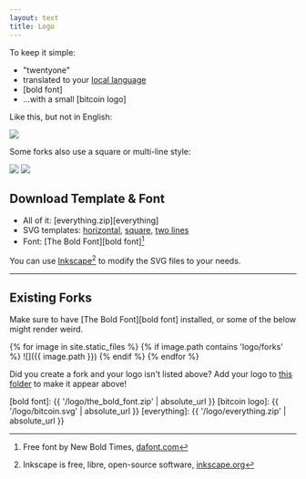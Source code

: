```yaml
---
layout: text 
title: Logo
---
```


To keep it simple: 

- "twentyone"
- translated to your [local language](/language)
- [bold font]
- ...with a small [bitcoin logo]

Like this, but not in English:

![](/logo/paths/twentyone.svg)

Some forks also use a square or multi-line style:

![](/logo/paths/twe-nty-one.svg)
![](/logo/paths/twenty-one.svg)

## Download Template & Font

* All of it: [everything.zip][everything]
* SVG templates: [horizontal](/logo/twentyone.svg), [square](/logo/twe-nty-one.svg), [two lines](/logo/twenty-one.svg)
* Font: [The Bold Font][bold font][^bold]

You can use [Inkscape][inkscape][^inkscape] to modify the SVG files to your needs.

[^bold]: Free font by New Bold Times, [dafont.com](https://www.dafont.com/the-bold-font.font)
[^inkscape]: Inkscape is free, libre, open-source software, [inkscape.org][inkscape]

---

## Existing Forks

Make sure to have [The Bold Font][bold font] installed, or some of the below might render weird.

{% for image in site.static_files %}
{% if image.path contains 'logo/forks' %}
![]({{ image.path }})
{% endif %}
{% endfor %}

Did you create a fork and your logo isn't listed above? Add your logo to [this folder](https://github.com/twentyone-world/twentyone-world.github.io/tree/main/logo/forks) to make it appear above! 


[inkscape]: https://inkscape.org/
[bold font]: {{ '/logo/the_bold_font.zip' | absolute_url }}
[bitcoin logo]: {{ '/logo/bitcoin.svg' | absolute_url }}
[everything]: {{ '/logo/everything.zip' | absolute_url }}
